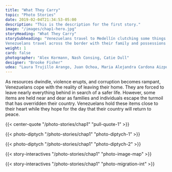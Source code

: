 ```yaml
---
title: "What They Carry"
topic: "Photo Stories"
date: 2019-02-04T21:34:53-05:00
description: "This is the description for the first story."
image: "/images/chap1-hero.jpg"
storyHeading: "What They Carry"
storySubheading: "Venezuelans travel to Medellín clutching some things with a tighter grip.
Venezuelans travel across the border with their family and possessions in tow."
weight: 1
card: false
photographer: "Alex Kormann, Nash Consing, Catie Dull"
designer: "Brooke Fisher"
udea: "Laura Trujillo Arango, Juan Ochoa, Maria Alejandra Cardona Aizpurua"
---
```


As resources dwindle, violence erupts, and corruption becomes rampant, Venezuelans cope with the reality of leaving their home. They are forced to leave nearly everything behind in search of a safer life. However, some items are held near and dear as families and individuals escape the turmoil that has overridden their country. Venezuelans hold these items close to their heart while they hope for the day that their country will return to peace.

{{< center-quote "/photo-stories/chap1" "pull-quote-1" >}}

<!-- this one is for Kiara -->
{{< photo-diptych "/photo-stories/chap1" "photo-diptych-1" >}}

<div class="photo__line"></div>


<!-- this one is to show how horizontal photos will be presented -->
{{< photo-diptych "/photo-stories/chap1" "photo-diptych-2" >}}

{{< story-interactives "/photo-stories/chap1" "photo-image-map" >}}

{{< story-interactives "/photo-stories/chap1" "photo-migration-int" >}}

<!-- {{< story-interactives "/photo-stories/chap1" "photo-scrollytelly-1" >}} -->